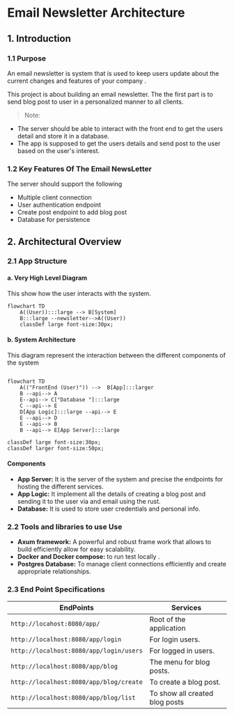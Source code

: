 # Email Newsletter Architecture

## 1. Introduction

### 1.1 Purpose 

An email newsletter is system that is used to keep users update about the current changes and features of your company .

This project is about building an email newsletter.
The the first part is to send blog post to user in a personalized manner to all clients. 

> Note:

- The server should be able to interact with the front end to get the users detail and store it in a database.
- The app is supposed to get the users details and send post to the user based on the user's interest.

### 1.2 Key Features Of The Email NewsLetter

The server should support the following

- Multiple client connection
- User authentication endpoint
- Create post endpoint to add blog post
- Database for persistence

## 2. Architectural Overview

### 2.1 App Structure

#### a. Very High Level Diagram

This show how the user interacts with the system.

```mermaid
flowchart TD
    A((User)):::large --> B[System]
    B:::large --newsletter-->A((User))
    classDef large font-size:30px;
```

#### b. System Architecture

This diagram represent the interaction between the different components of the system

```mermaid 

flowchart TD
    A(("FrontEnd (User)")) -->  B[App]:::larger
    B --api--> A
    E--api--> C["Database "]:::large
    C --api--> E
    D[App Logic]:::large --api--> E
    E --api--> D
    E --api--> B
    B --api--> E[App Server]:::large

classDef large font-size:30px;
classDef larger font-size:50px; 
```

#### Components

- **App Server:** It is the server of the system and precise the endpoints for hosting the different services.
- **App Logic:** It implement all the details of creating a blog post and sending it to the user via and email using the rust.
- **Database:** It is used to store user credentials and personal info.


### 2.2 Tools and libraries to use Use

- **Axum framework:** A powerful and robust frame work that allows to build efficiently allow for easy scalability.
- **Docker and Docker compose:** to run test locally .
- **Postgres Database:** To manage client connections efficiently and create appropriate relationships.

### 2.3 End Point Specifications

|EndPoints|Services|
|---------|---------|
|`http://locahost:8080/app/`| Root of the application|
|`http://localhost:8080/app/login`| For login users.|
|`http://localhost:8080/app/login/users` | For logged in users. |
|`http://localhost:8080/app/blog`| The menu for blog posts.|
|`http://localhost:8080/app/blog/create` | To create a blog post.|
|`http://localhost:8080/app/blog/list` | To show all created blog posts|

